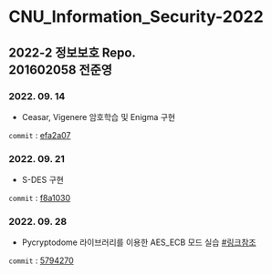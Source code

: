 # CNU_Information_Security-2022
2022-2 정보보호 Repo.  
201602058 전준영
---

### 2022. 09. 14 
- Ceasar, Vigenere 암호학습 및 Enigma 구현

```commit``` : [efa2a07](https://github.com/meoldae/CNU_Information_Security-2022-/commit/efa2a079b686673efbba85780003903cf37c8d57)

### 2022. 09. 21
- S-DES 구현

```commit``` : [f8a1030](https://github.com/meoldae/CNU_Information_Security-2022-/commit/f8a1030f9edb67eaa9139d81cf54795f84ddb50e)

### 2022. 09. 28 
- Pycryptodome 라이브러리를 이용한 AES_ECB 모드 실습     [#링크참조](https://inma.tistory.com/145)

```commit``` : [5794270](https://github.com/meoldae/CNU_Information_Security-2022-/commit/5794270d82b5d6a46aca5c849b557a812e1020b2)


